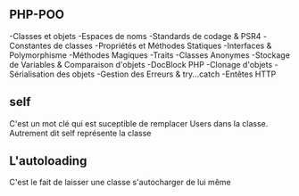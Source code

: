## PHP-POO

-Classes et objets 
-Espaces de noms
-Standards de codage & PSR4
-Constantes de classes
-Propriétés et Méthodes Statiques
-Interfaces & Polymorphisme
-Méthodes Magiques
-Traits
-Classes Anonymes
-Stockage de Variables & Comparaison d'objets
-DocBlock PHP
-Clonage d'objets
-Sérialisation des objets
-Gestion des Erreurs & try...catch
-Entêtes HTTP

## self
C'est un mot clé qui est suceptible de remplacer Users dans la classe.
Autrement dit self représente la classe

## L'autoloading
C'est le fait de laisser une classe s'autocharger de lui même